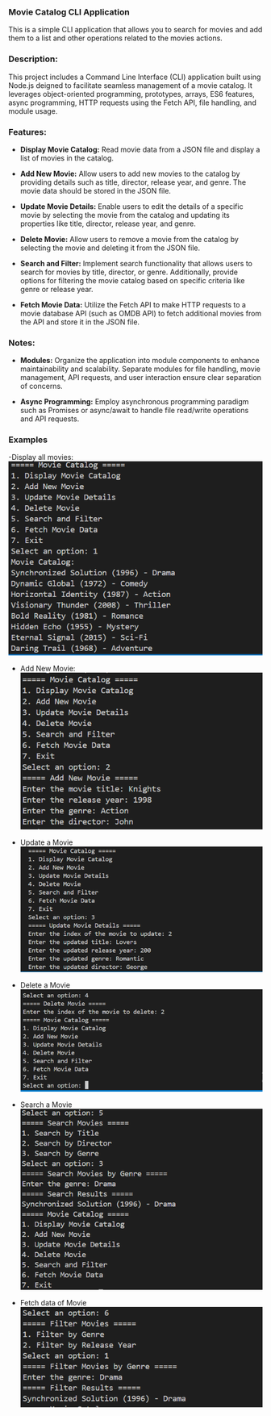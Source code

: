 
### Movie Catalog CLI Application
This is a simple CLI application that allows you to search for movies and add them to a list and other operations related to the movies actions.

### Description:
This project includes a Command Line Interface (CLI) application built using Node.js deigned to facilitate seamless management of a movie catalog. It leverages object-oriented programming, prototypes, arrays, ES6 features, async programming, HTTP requests using the Fetch API, file handling, and module usage.

### Features:

- **Display Movie Catalog:** Read movie data from a JSON file and display a list of movies in the catalog.

- **Add New Movie:** Allow users to add new movies to the catalog by providing details such as title, director, release year, and genre. The movie data should be stored in the JSON file.

- **Update Movie Details:** Enable users to edit the details of a specific movie by selecting the movie from the catalog and updating its properties like title, director, release year, and genre.

- **Delete Movie:** Allow users to remove a movie from the catalog by selecting the movie and deleting it from the JSON file.

- **Search and Filter:** Implement search functionality that allows users to search for movies by title, director, or genre. Additionally, provide options for filtering the movie catalog based on specific criteria like genre or release year.

- **Fetch Movie Data:** Utilize the Fetch API to make HTTP requests to a movie database API (such as OMDB API) to fetch additional movies from the API and store it in the JSON file.



### Notes: 
* **Modules:** Organize the application into module components to enhance maintainability and scalability. Separate modules for file handling, movie management, API requests, and user interaction ensure clear separation of concerns.

* **Async Programming:** Employ  asynchronous programming paradigm such as  Promises or async/await to handle file read/write operations and API requests.

### Examples
-Display all movies:
![All Movies](./imges/Capture.PNG)

- Add New Movie:
![Add new Movie](./imges/addMovie.png)

- Update a Movie
![Update Movie](./imges/update.PNG)

- Delete a Movie
![Delete Movie](./imges/delete.PNG)

- Search a Movie
![Search Movie](./imges/search.PNG)

- Fetch data of Movie
![Fetch Movie](./imges/fetch.PNG)
